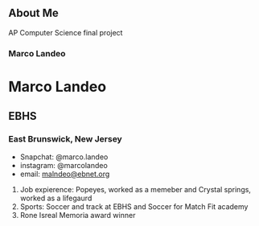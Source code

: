 ## About Me

AP Computer Science final project

### Marco Landeo


# Marco Landeo
## EBHS
### East Brunswick, New Jersey

- Snapchat: @marco.landeo
- instagram: @marcolandeo
- email: malndeo@ebnet.org

1. Job expierence: Popeyes, worked as a memeber and Crystal springs, worked as a lifegaurd
2. Sports: Soccer and track at EBHS and Soccer for Match Fit academy
3. Rone Isreal Memoria award winner

